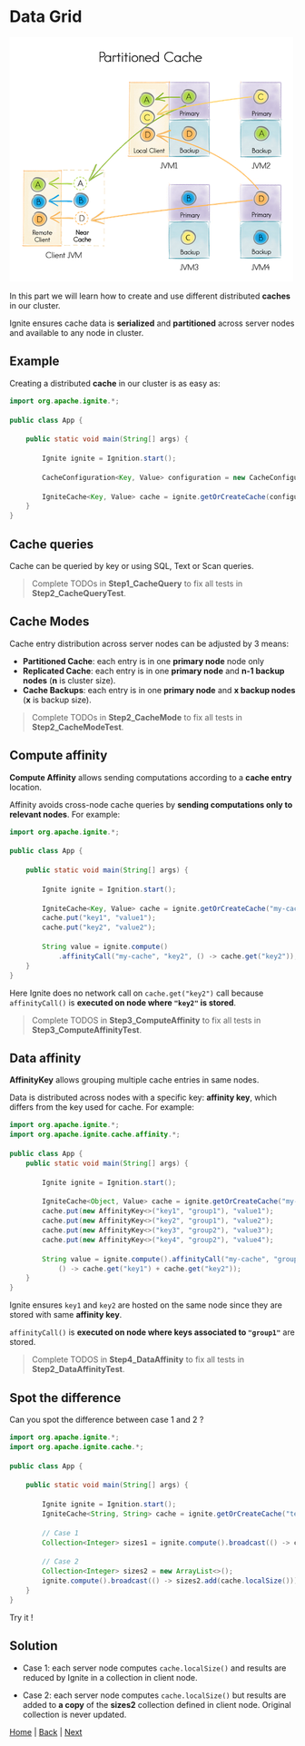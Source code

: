 # Data Grid

![img](img/partitioned-cache.png)

In this part we will learn how to create and use different distributed **caches** in our cluster.

Ignite ensures cache data is **serialized** and **partitioned** across server nodes and available to any node in cluster.


## Example

Creating a distributed **cache** in our cluster is as easy as:

```java
import org.apache.ignite.*;

public class App {

    public static void main(String[] args) {

        Ignite ignite = Ignition.start();

        CacheConfiguration<Key, Value> configuration = new CacheConfiguration<>("my-cache");

        IgniteCache<Key, Value> cache = ignite.getOrCreateCache(configuration);
    }
}
```

## Cache queries

Cache can be queried by key or using SQL, Text or Scan queries.

>Complete TODOs in **Step1_CacheQuery** to fix all tests in **Step2_CacheQueryTest**.


## Cache Modes

Cache entry distribution across server nodes can be adjusted by 3 means:

- **Partitioned Cache**: each entry is in one **primary node** node only
- **Replicated Cache**: each entry is in one **primary node** and **n-1 backup nodes** (**n** is cluster size).
- **Cache Backups**: each entry is in one **primary node** and **x backup nodes** (**x** is backup size).

>Complete TODOs in **Step2_CacheMode** to fix all tests in **Step2_CacheModeTest**.


## Compute affinity

**Compute Affinity** allows sending computations according to a **cache entry** location.

Affinity avoids cross-node cache queries by **sending computations only to relevant nodes**. For example:

```java
import org.apache.ignite.*;

public class App {

    public static void main(String[] args) {

        Ignite ignite = Ignition.start();

        IgniteCache<Key, Value> cache = ignite.getOrCreateCache("my-cache");
        cache.put("key1", "value1");
        cache.put("key2", "value2");

        String value = ignite.compute()
            .affinityCall("my-cache", "key2", () -> cache.get("key2"));
    }
}
```
Here Ignite does no network call on ``cache.get("key2")`` call because `affinityCall()` is **executed on node where `"key2"` is stored**.


>Complete TODOS in **Step3_ComputeAffinity** to fix all tests in **Step3_ComputeAffinityTest**.


## Data affinity

**AffinityKey** allows grouping multiple cache entries in same nodes.

Data is distributed across nodes with a specific key: **affinity key**, which differs from the key used for cache. For example:

```java
import org.apache.ignite.*;
import org.apache.ignite.cache.affinity.*;

public class App {
    public static void main(String[] args) {

        Ignite ignite = Ignition.start();

        IgniteCache<Object, Value> cache = ignite.getOrCreateCache("my-cache");
        cache.put(new AffinityKey<>("key1", "group1"), "value1");
        cache.put(new AffinityKey<>("key2", "group1"), "value2");
        cache.put(new AffinityKey<>("key3", "group2"), "value3");
        cache.put(new AffinityKey<>("key4", "group2"), "value4");

        String value = ignite.compute().affinityCall("my-cache", "group1",
            () -> cache.get("key1") + cache.get("key2"));
    }
}
```

Ignite ensures `key1` and `key2` are hosted on the same node since they are stored with same **affinity key**.

`affinityCall()` is **executed on node where keys associated to `"group1"`** are stored.


>Complete TODOS in **Step4_DataAffinity** to fix all tests in **Step2_DataAffinityTest**.


## Spot the difference

Can you spot the difference between case 1 and 2 ?

```java
import org.apache.ignite.*;
import org.apache.ignite.cache.*;

public class App {

    public static void main(String[] args) {

        Ignite ignite = Ignition.start();
        IgniteCache<String, String> cache = ignite.getOrCreateCache("test");

        // Case 1
        Collection<Integer> sizes1 = ignite.compute().broadcast(() -> cache.localSize());

        // Case 2
        Collection<Integer> sizes2 = new ArrayList<>();
        ignite.compute().broadcast(() -> sizes2.add(cache.localSize()));
    }
}
```
Try it !


## Solution

- Case 1: each server node computes `cache.localSize()` and results are reduced by Ignite in a collection in client node.

- Case 2: each server node computes `cache.localSize()` but results are added to **a copy** of the **sizes2** collection defined in client node. Original collection is never updated.


[Home](../readme.md) | [Back](./part1_compute-grid.md) | [Next](part3_service-grid.md)
